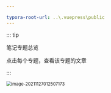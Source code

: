 ```yaml
---

typora-root-url: ..\.vuepress\public
---
```




::: tip 

笔记专题总览

点击每个专题，查看该专题的文章

:::

<img src="https://gitee.com/q10viking/PictureRepos/raw/master/images/202111270136489.png" alt="image-20211127012507173" style="zoom:80%;" />

